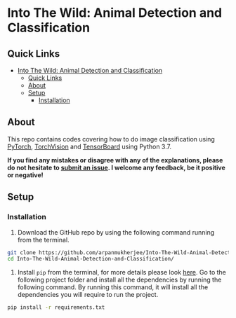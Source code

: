 # Into The Wild: Animal Detection and Classification

## Quick Links

- [Into The Wild: Animal Detection and Classification](#into-the-wild-animal-detection-and-classification)
  - [Quick Links](#quick-links)
  - [About](#about)
  - [Setup](#setup)
    - [Installation](#installation)

## About

This repo contains codes covering how to do image classification using [PyTorch](https://github.com/pytorch/pytorch), [TorchVision](https://github.com/pytorch/vision) and [TensorBoard](https://github.com/tensorflow/tensorboard) using Python 3.7.

**If you find any mistakes or disagree with any of the explanations, please do not hesitate to [submit an issue](https://github.com/arpanmukherjee/Into-The-Wild-Animal-Detection-and-Classification/issues/new). I welcome any feedback, be it positive or negative!**

## Setup

### Installation

1. Download the GitHub repo by using the following command running from the terminal.

```bash
git clone https://github.com/arpanmukherjee/Into-The-Wild-Animal-Detection-and-Classification.git
cd Into-The-Wild-Animal-Detection-and-Classification/
```

1. Install `pip` from the terminal, for more details please look [here](https://pypi.org/project/pip/). Go to the following project folder and install all the dependencies by running the following command. By running this command, it will install all the dependencies you will require to run the project.

```bash
pip install -r requirements.txt
```
